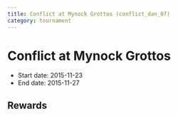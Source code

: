 ```yaml
---
title: Conflict at Mynock Grottos (conflict_dan_07)
category: tournament
---
```

# Conflict at Mynock Grottos

  * Start date: 2015-11-23
  * End date: 2015-11-27

## Rewards

